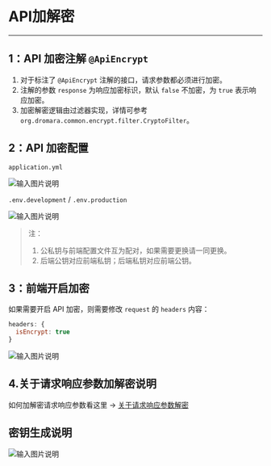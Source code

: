 # API加解密
- - -

## 1：API 加密注解 `@ApiEncrypt`
1. 对于标注了 `@ApiEncrypt` 注解的接口，请求参数都必须进行加密。
2. 注解的参数 `response` 为响应加密标识，默认 `false` 不加密，为 `true` 表示响应加密。
3. 加密解密逻辑由过滤器实现，详情可参考 `org.dromara.common.encrypt.filter.CryptoFilter`。

## 2：API 加密配置
`application.yml`

![输入图片说明](https://foruda.gitee.com/images/1701131796468961065/83c464cd_4959041.png "屏幕截图")

`.env.development` / `.env.production`

![输入图片说明](https://foruda.gitee.com/images/1709533252413969800/1d0dff25_1766278.png "屏幕截图")

> 注：
> 1. 公私钥与前端配置文件互为配对，如果需要更换请一同更换。
> 2. 后端公钥对应前端私钥；后端私钥对应前端公钥。

## 3：前端开启加密
如果需要开启 API 加密，则需要修改 `request` 的 `headers` 内容：
```Javascript
headers: {
  isEncrypt: true
}
```

![输入图片说明](https://foruda.gitee.com/images/1701137141916998346/5e839bbe_4959041.png "屏幕截图")

## 4.关于请求响应参数加解密说明

如何加解密请求响应参数看这里 -> [关于请求响应参数解密](/questions/api_encrypt.md)

## 密钥生成说明

![输入图片说明](https://foruda.gitee.com/images/1675577852271308699/9b30258e_1766278.png "屏幕截图")